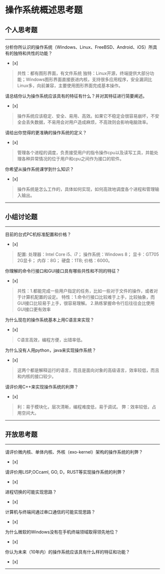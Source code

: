 # 操作系统概述思考题

## 个人思考题

---

分析你所认识的操作系统（Windows、Linux、FreeBSD、Android、iOS）所具有的独特和共性的功能？
- [x]  

>  共性：都有图形界面，有文件系统
   独特：Linux开源，终端提供大部分功能；Windows图形界面直接嵌进内核，支持很多应用程序，安全漏洞比Linux多，向前兼容，主要使用图形界面完成基本操作。

请总结你认为操作系统应该具有的特征有什么？并对其特征进行简要阐述。
- [x]  

>   操作系统应该稳定、安全、易用、高效。如果它不稳定会很容易崩坏，不安全会丢失数据，不易用会对用户造成麻烦，不高效则会影响电脑效率。

请给出你觉得的更准确的操作系统的定义？
- [x]  

>   管理各个进程的调度，负责接受用户的指令操作cpu以及读写工具，并能处理各种异常情况的位于用户和cpu之间作为接口的软件。

你希望从操作系统课学到什么知识？
- [x]  

>   操作系统是怎么工作的，具体如何实现，如何高效地调度各个进程和管理输入输出。

---

## 小组讨论题

---

目前的台式PC机标准配置和价格？
- [x]  

> 配置: 处理器：Intel Core i5、i7； 操作系统：Windows 8； 显卡：GT705 2G显卡； 内存：8G； 硬盘：1TB; 价格：6000。

你理解的命令行接口和GUI接口具有哪些共性和不同的特征？
- [x]  

> 共性：1.都能完成一些用户指定的任务，比如一些对于文件的操作，或者对于计算机配置的设定。
特性：1.命令行接口比较难于上手，比较抽象，而GUI接口比较易于上手，很容易理解。 2.熟练掌握命令行后往往会比使用GUI接口更有效率

为什么现在的操作系统基本上用C语言来实现？
- [x]  

>  C语言高效，编程方便，出错率低。

为什么没有人用python，java来实现操作系统？
- [x]  

>  这两个都是解释运行的语言，而且是面向对象的高级语言，效率较低，而且和内核的接口较少。

请评价用C++来实现操作系统的利弊？
- [x]  

>  利：易于模块化，层次清晰，编程难度低，易于调试。
   弊：效率较低，占用空间大。

---

## 开放思考题

---

请评价微内核、单体内核、外核（exo-kernel）架构的操作系统的利弊？
- [x]  

>  

请评价用LISP,OCcaml, GO, D，RUST等实现操作系统的利弊？
- [x]  

>  

进程切换的可能实现思路？
- [x]  

>  

计算机与终端间通过串口通信的可能实现思路？
- [x]  

>  

为什么微软的Windows没有在手机终端领域取得领先地位？
- [x]  

>  

你认为未来（10年内）的操作系统应该具有什么样的特征和功能？
- [x]  

>  

---
